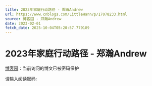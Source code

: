 ```yaml
---
title: 2023年家庭行动路径 - 郑瀚Andrew
url: https://www.cnblogs.com/LittleHann/p/17078233.html
source: 博客园 - 郑瀚Andrew
date: 2023-02-01
fetch_date: 2025-10-04T05:20:57.779189
---
```


# 2023年家庭行动路径 - 郑瀚Andrew

[博客园](https://www.cnblogs.com/)：当前访问的博文已被密码保护

请输入阅读密码: